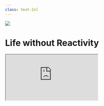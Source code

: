 ```yaml
---
class: text-2xl
---
```

<img src="/images/bar-03.png" class="absolute top-0 left-0" />

# Life without Reactivity

<iframe src="https://playground.solidjs.com/anonymous/a8c95761-f40e-46ef-95dc-0d14d4a7d043" class="w-full h-sm" />